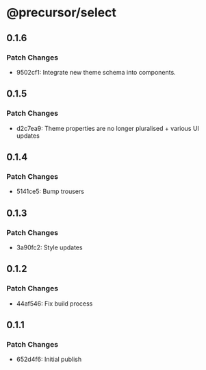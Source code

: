 # @precursor/select

## 0.1.6

### Patch Changes

-   9502cf1: Integrate new theme schema into components.

## 0.1.5

### Patch Changes

-   d2c7ea9: Theme properties are no longer pluralised + various UI updates

## 0.1.4

### Patch Changes

-   5141ce5: Bump trousers

## 0.1.3

### Patch Changes

-   3a90fc2: Style updates

## 0.1.2

### Patch Changes

-   44af546: Fix build process

## 0.1.1

### Patch Changes

-   652d4f6: Initial publish
